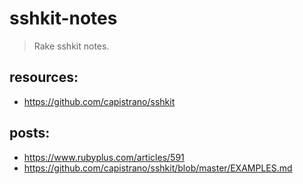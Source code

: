 # sshkit-notes
> Rake sshkit notes.

## resources:
+ https://github.com/capistrano/sshkit

## posts:
+ https://www.rubyplus.com/articles/591
+ https://github.com/capistrano/sshkit/blob/master/EXAMPLES.md
